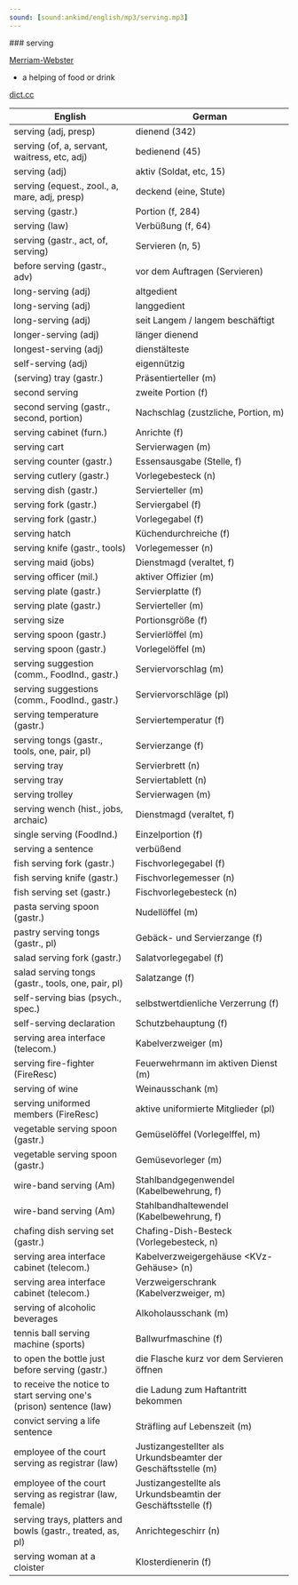 ```yaml
---
sound: [sound:ankimd/english/mp3/serving.mp3]
---
```


\### serving

[Merriam-Webster](https://www.merriam-webster.com/dictionary/serving)

- a helping of food or drink

[dict.cc](https://www.dict.cc/serving)

| English        | German       |
| -------------- | ------------ |
| serving (adj, presp) | dienend (342) |
| serving (of, a, servant, waitress, etc, adj) | bedienend (45) |
| serving (adj) | aktiv (Soldat, etc, 15) |
| serving (equest., zool., a, mare, adj, presp) | deckend (eine, Stute) |
| serving (gastr.) | Portion (f, 284) |
| serving (law) | Verbüßung (f, 64) |
| serving (gastr., act, of, serving) | Servieren (n, 5) |
| before serving (gastr., adv) | vor dem Auftragen (Servieren) |
| long-serving (adj) | altgedient |
| long-serving (adj) | langgedient |
| long-serving (adj) | seit Langem / langem beschäftigt |
| longer-serving (adj) | länger dienend |
| longest-serving (adj) | dienstälteste |
| self-serving (adj) | eigennützig |
| (serving) tray (gastr.) | Präsentierteller (m) |
| second serving | zweite Portion (f) |
| second serving (gastr., second, portion) | Nachschlag (zustzliche, Portion, m) |
| serving cabinet (furn.) | Anrichte (f) |
| serving cart | Servierwagen (m) |
| serving counter (gastr.) | Essensausgabe (Stelle, f) |
| serving cutlery (gastr.) | Vorlegebesteck (n) |
| serving dish (gastr.) | Servierteller (m) |
| serving fork (gastr.) | Serviergabel (f) |
| serving fork (gastr.) | Vorlegegabel (f) |
| serving hatch | Küchendurchreiche (f) |
| serving knife (gastr., tools) | Vorlegemesser (n) |
| serving maid (jobs) | Dienstmagd (veraltet, f) |
| serving officer (mil.) | aktiver Offizier (m) |
| serving plate (gastr.) | Servierplatte (f) |
| serving plate (gastr.) | Servierteller (m) |
| serving size | Portionsgröße (f) |
| serving spoon (gastr.) | Servierlöffel (m) |
| serving spoon (gastr.) | Vorlegelöffel (m) |
| serving suggestion (comm., FoodInd., gastr.) | Serviervorschlag (m) |
| serving suggestions (comm., FoodInd., gastr.) | Serviervorschläge (pl) |
| serving temperature (gastr.) | Serviertemperatur (f) |
| serving tongs (gastr., tools, one, pair, pl) | Servierzange (f) |
| serving tray | Servierbrett (n) |
| serving tray | Serviertablett (n) |
| serving trolley | Servierwagen (m) |
| serving wench (hist., jobs, archaic) | Dienstmagd (veraltet, f) |
| single serving (FoodInd.) | Einzelportion (f) |
| serving a sentence | verbüßend |
| fish serving fork (gastr.) | Fischvorlegegabel (f) |
| fish serving knife (gastr.) | Fischvorlegemesser (n) |
| fish serving set (gastr.) | Fischvorlegebesteck (n) |
| pasta serving spoon (gastr.) | Nudellöffel (m) |
| pastry serving tongs (gastr., pl) | Gebäck- und Servierzange (f) |
| salad serving fork (gastr.) | Salatvorlegegabel (f) |
| salad serving tongs (gastr., tools, one, pair, pl) | Salatzange (f) |
| self-serving bias (psych., spec.) | selbstwertdienliche Verzerrung (f) |
| self-serving declaration | Schutzbehauptung (f) |
| serving area interface <SAI> (telecom.) | Kabelverzweiger <KVz> (m) |
| serving fire-fighter (FireResc) | Feuerwehrmann im aktiven Dienst (m) |
| serving of wine | Weinausschank (m) |
| serving uniformed members (FireResc) | aktive uniformierte Mitglieder (pl) |
| vegetable serving spoon (gastr.) | Gemüselöffel (Vorlegelffel, m) |
| vegetable serving spoon (gastr.) | Gemüsevorleger (m) |
| wire-band serving (Am) | Stahlbandgegenwendel (Kabelbewehrung, f) |
| wire-band serving (Am) | Stahlbandhaltewendel (Kabelbewehrung, f) |
| chafing dish serving set (gastr.) | Chafing-Dish-Besteck (Vorlegebesteck, n) |
| serving area interface cabinet <SAI cabinet> (telecom.) | Kabelverzweigergehäuse <KVz-Gehäuse> (n) |
| serving area interface cabinet <SAI cabinet> (telecom.) | Verzweigerschrank (Kabelverzweiger, m) |
| serving of alcoholic beverages | Alkoholausschank (m) |
| tennis ball serving machine (sports) | Ballwurfmaschine (f) |
| to open the bottle just before serving (gastr.) | die Flasche kurz vor dem Servieren öffnen |
| to receive the notice to start serving one's (prison) sentence (law) | die Ladung zum Haftantritt bekommen |
| convict serving a life sentence | Sträfling auf Lebenszeit (m) |
| employee of the court serving as registrar (law) | Justizangestellter als Urkundsbeamter der Geschäftsstelle (m) |
| employee of the court serving as registrar (law, female) | Justizangestellte als Urkundsbeamtin der Geschäftsstelle (f) |
| serving trays, platters and bowls (gastr., treated, as, pl) | Anrichtegeschirr (n) |
| serving woman at a cloister | Klosterdienerin (f) |
